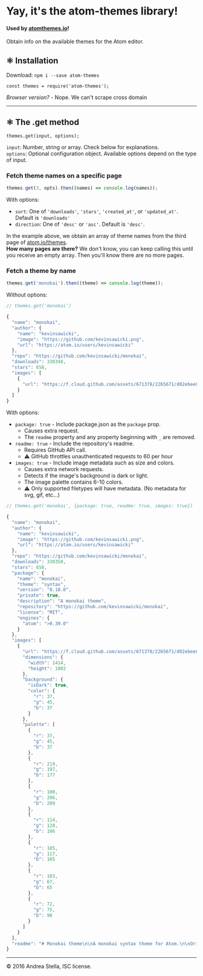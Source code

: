 # Yay, it's the atom-themes library!
#### Used by [atomthemes.io](http://atomthemes.io/)!
Obtain info on the available themes for the Atom editor.

## ⚛ Installation
Download: ``` npm i --save atom-themes ```
```
const themes = require('atom-themes');
```

*Browser version?* -  Nope. We can't scrape cross domain

---

## ⚛ The .get method
```
themes.get(input, options);
```
`input`: Number, string or array. Check below for explanations.  
`options`: Optional configuration object. Available options depend on the type of input.  


### Fetch theme names on a specific page
```js
themes.get(3, opts).then((names) => console.log(names));
```
With options:  
  - `sort`: One of `'downloads'`, `'stars'`, `'created_at'`, or `'updated_at'`. Default is `'downloads'`
  - `direction`: One of `'desc'` or `'asc'`. Default is `'desc'`.

In the example above, we obtain an array of theme names from the third page of [atom.io/themes](https://atom.io/themes/).   
**How many pages are there?** We don't know, you can keep calling this until you receive an empty array. Then you'll know there are no more pages.

### Fetch a theme by name
```js
themes.get('monokai').then((theme) => console.log(theme));
```

Without options:
```js
// themes.get('monokai')

{
  "name": "monokai",
  "author": {
    "name": "kevinsawicki",
    "image": "https://github.com/kevinsawicki.png",
    "url": "https://atom.io/users/kevinsawicki"
  },
  "repo": "https://github.com/kevinsawicki/monokai",
  "downloads": 330348,
  "stars": 658,
  "images": [
    {
      "url": "https://f.cloud.github.com/assets/671378/2265671/d02ebee8-9e85-11e3-9b8c-12b2cb7015e3.png"
    }
  ]
}

```

With options:  
- `package: true` - Include package.json as the `package` prop.
  - Causes extra request.
  - The `readme` property and any property beginning with `_` are removed.
- `readme: true` - Include the repository's readme.
  - Requires GitHub API call.
  - :warning: GitHub throttles unauthenticated requests to 60 per hour
- `images: true` - Include image metadata such as size and colors.
  - Causes extra network requests.
  - Detects if the image's background is dark or light.
  - The image palette contains 6-10 colors.
  - :warning: Only supported filetypes will have metadata. (No metadata for svg, gif, etc...)



```js
// themes.get('monokai', {package: true, readme: true, images: true})

{
  "name": "monokai",
  "author": {
    "name": "kevinsawicki",
    "image": "https://github.com/kevinsawicki.png",
    "url": "https://atom.io/users/kevinsawicki"
  },
  "repo": "https://github.com/kevinsawicki/monokai",
  "downloads": 330350,
  "stars": 658,
  "package": {
    "name": "monokai",
    "theme": "syntax",
    "version": "0.18.0",
    "private": true,
    "description": "A monokai theme",
    "repository": "https://github.com/kevinsawicki/monokai",
    "license": "MIT",
    "engines": {
      "atom": ">0.39.0"
    }
  },
  "images": [
    {
      "url": "https://f.cloud.github.com/assets/671378/2265671/d02ebee8-9e85-11e3-9b8c-12b2cb7015e3.png",
      "dimensions": {
        "width": 1414,
        "height": 1002
      },
      "background": {
        "isDark": true,
        "color": {
          "r": 37,
          "g": 45,
          "b": 37
        }
      },
      "palette": [
        {
          "r": 37,
          "g": 45,
          "b": 37
        },
        {
          "r": 219,
          "g": 197,
          "b": 177
        },
        {
          "r": 100,
          "g": 206,
          "b": 209
        },
        {
          "r": 114,
          "g": 120,
          "b": 106
        },
        {
          "r": 105,
          "g": 117,
          "b": 165
        },
        {
          "r": 103,
          "g": 67,
          "b": 65
        },
        {
          "r": 72,
          "g": 75,
          "b": 98
        }
      ]
    }
  ],
  "readme": "# Monokai theme\n\nA monokai syntax theme for Atom.\n\nOriginally converted from the [TextMate](http://www.monokai.nl/blog/wp-content/asdev/Monokai.tmTheme)\ntheme using the [TextMate bundle converter](http://atom.io/docs/latest/converting-a-text-mate-theme).\n\n![](https://f.cloud.github.com/assets/671378/2265671/d02ebee8-9e85-11e3-9b8c-12b2cb7015e3.png)\n"
}
```

---

© 2016 Andrea Stella, ISC license.